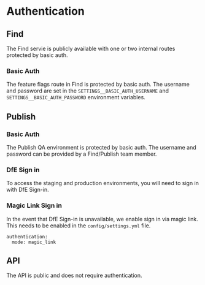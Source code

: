 # Authentication

## Find

The Find servie is publicly available with one or two internal routes protected by basic auth.

### Basic Auth

The feature flags route in Find is protected by basic auth. The username and password are set in the `SETTINGS__BASIC_AUTH_USERNAME` and `SETTINGS__BASIC_AUTH_PASSWORD` environment variables.

## Publish

### Basic Auth

The Publish QA environment is protected by basic auth. The username and password can be provided by a Find/Publish team member.

### DfE Sign in

To access the staging and production environments, you will need to sign in with DfE Sign-in.

### Magic Link Sign in

In the event that DfE Sign-in is unavailable, we enable sign in via magic link. This needs to be enabled in the `config/settings.yml` file.

```
authentication:
  mode: magic_link
```

## API

The API is public and does not require authentication.
